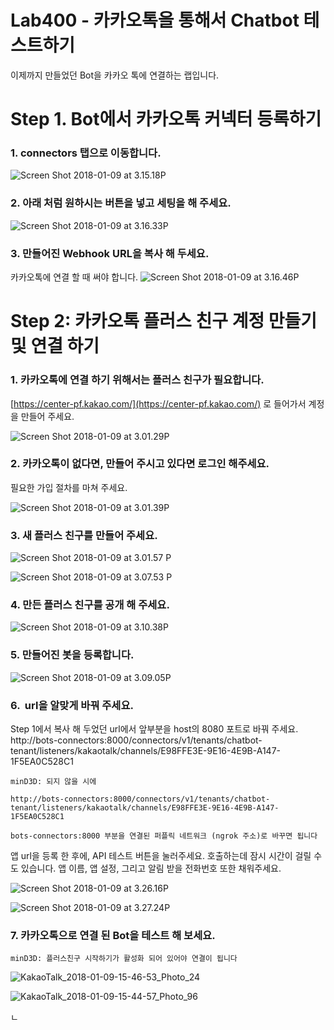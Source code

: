 Lab400 - 카카오톡을 통해서 Chatbot 테스트하기
=======

이제까지 만들었던 Bot을 카카오 톡에 연결하는 랩입니다.

**Step 1. Bot에서 카카오톡 커넥터 등록하기**
=======

### 1.  connectors 탭으로 이동합니다.

![Screen Shot 2018-01-09 at 3.15.18P](media/15154775261285/Screen%20Shot%202018-01-09%20at%203.15.18%20PM.png)

### 2.  아래 처럼 원하시는 버튼을 넣고 세팅을 해 주세요.

![Screen Shot 2018-01-09 at 3.16.33P](media/15154775261285/Screen%20Shot%202018-01-09%20at%203.16.33%20PM.png)

### 3. 만들어진 Webhook URL을 복사 해 두세요. 
카카오톡에 연결 할 때 써야 합니다.
![Screen Shot 2018-01-09 at 3.16.46P](media/15154775261285/Screen%20Shot%202018-01-09%20at%203.16.46%20PM.png)

**Step 2: 카카오톡 플러스 친구 계정 만들기 및 연결 하기**
=======

### 1.  카카오톡에 연결 하기 위해서는 플러스 친구가 필요합니다.
[https://center-pf.kakao.com/](https://center-pf.kakao.com/) 로 들어가서 계정을 만들어 주세요.

![Screen Shot 2018-01-09 at 3.01.29P](media/15154775261285/Screen%20Shot%202018-01-09%20at%203.01.29%20PM.png)

### 2.  카카오톡이 없다면, 만들어 주시고 있다면 로그인 해주세요. 
필요한 가입 절차를 마쳐 주세요.

![Screen Shot 2018-01-09 at 3.01.39P](media/15154775261285/Screen%20Shot%202018-01-09%20at%203.01.39%20PM.png)

### 3.  새 플러스 친구를 만들어 주세요.

![Screen Shot 2018-01-09 at 3.01.57
P](media/15154775261285/Screen%20Shot%202018-01-09%20at%203.01.57%20PM.png)

![Screen Shot 2018-01-09 at 3.07.53
P](media/15154775261285/Screen%20Shot%202018-01-09%20at%203.07.53%20PM.png)

### 4.  만든 플러스 친구를 공개 해 주세요.

![Screen Shot 2018-01-09 at 3.10.38P](media/15154775261285/Screen%20Shot%202018-01-09%20at%203.10.38%20PM.png)

### 5.  만들어진 봇을 등록합니다.

![Screen Shot 2018-01-09 at 3.09.05P](media/15154775261285/Screen%20Shot%202018-01-09%20at%203.09.05%20PM.png)

### 6.  url을 알맞게 바꿔 주세요.
Step 1에서 복사 해 두었던 url에서 앞부분을 host의 8080 포트로 바꿔 주세요. 
http://bots-connectors:8000/connectors/v1/tenants/chatbot-tenant/listeners/kakaotalk/channels/E98FFE3E-9E16-4E9B-A147-1F5EA0C528C1
~~~
minD3D: 되지 않을 시에

http://bots-connectors:8000/connectors/v1/tenants/chatbot-tenant/listeners/kakaotalk/channels/E98FFE3E-9E16-4E9B-A147-1F5EA0C528C1

bots-connectors:8000 부분을 연결된 퍼플릭 네트워크 (ngrok 주소)로 바꾸면 됩니다
~~~
앱 url을 등록 한 후에, API 테스트 버튼을 눌러주세요. 호출하는데 잠시 시간이 걸릴 수도 있습니다. 앱 이름, 앱 설정, 그리고 알림 받을 전화번호 또한 채워주세요.

![Screen Shot 2018-01-09 at 3.26.16P](media/15154775261285/Screen%20Shot%202018-01-09%20at%203.26.16%20PM.png)

![Screen Shot 2018-01-09 at 3.27.24P](media/15154775261285/Screen%20Shot%202018-01-09%20at%203.27.24%20PM.png)

### 7.  카카오톡으로 연결 된 Bot을 테스트 해 보세요.
~~~
minD3D: 플러스친구 시작하기가 활성화 되어 있어야 연결이 됩니다
~~~
![KakaoTalk\_2018-01-09-15-46-53\_Photo\_24](media/15154775261285/KakaoTalk_2018-01-09-15-46-53_Photo_24.jpeg)

![KakaoTalk\_2018-01-09-15-44-57\_Photo\_96](media/15154775261285/KakaoTalk_2018-01-09-15-44-57_Photo_96.jpeg)

ㄴ